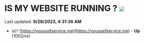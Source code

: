 # IS MY WEBSITE RUNNING ? [![](https://img.shields.io/static/v1?label=Sponsor&message=%E2%9D%A4&logo=GitHub&color=%23fe8e86)](https://github.com/sponsors/<username>)

Last updated: **9/28/2023, 4:31:36 AM**

- `GET` [https://youssefservice.me](https://youssefservice.me) - **Up** (1002ms)
